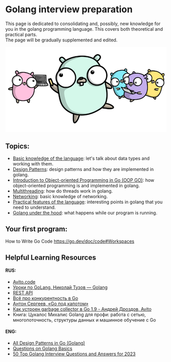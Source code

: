 # Golang interview preparation
This page is dedicated to consolidating and, possibly,
new knowledge for you in the golang programming language.
This covers both theoretical and practical parts.  
The page will be gradually supplemented and edited.

![gopher_russian](img/prew_gophers.png)

## Topics:
- [Basic knowledge of the language](https://github.com/lumorow/golang-interview-preparation/tree/main/Basic): let's talk about data types and working with them.
- [Design Patterns](https://github.com/lumorow/golang-interview-preparation/tree/main/Patterns): design patterns and how they are implemented in golang.
- [Introduction to Object-oriented Programming in Go (OOP GO)](https://github.com/lumorow/golang-interview-preparation/tree/main/OOP): how object-oriented programming is and implemented in golang.
- [Multithreading](https://github.com/lumorow/golang-interview-preparation/tree/main/Multithreading): how do threads work in golang.
- [Networking](https://github.com/lumorow/golang-interview-preparation/tree/main/Networking): basic knowledge of networking.
- [Practical features of the language](https://github.com/lumorow/golang-interview-preparation/tree/main/Practical): interesting points in golang that you need to understand.
- [Golang under the hood](https://github.com/lumorow/golang-interview-preparation/tree/main/UnderHood): what happens while our program is running.

## Your first program:
How to Write Go Code https://go.dev/doc/code#Workspaces

## Helpful Learning Resources

#### RUS:
- [Avito.code](https://www.youtube.com/playlist?list=PLknJ4Vr6efQFHIBKN_igl7Zl6nMbcjrsd)
- [Уроки по GoLang. Николай Тузов — Golang](https://www.youtube.com/playlist?list=PLFAQFisfyqlXt2kAMc1L2NC9NgHPSQgvQ)
- [REST API](https://www.youtube.com/playlist?list=PLbTTxxr-hMmyFAvyn7DeOgNRN8BQdjFm8)
- [Всё про конкурентность в Go](https://www.youtube.com/watch?v=mvUiw9ilqn8)
- [Антон Сергеев, «Go под капотом»](https://www.youtube.com/watch?v=rloqQY9CT8I&t=7s)
- [Как устроен garbage collector в Go 1.9 - Андрей Дроздов, Avito](https://www.youtube.com/watch?v=CX4GSErFenI)
- Книга: Цукалос Михалис Golang для профи: работа с сетью, многопоточность, структуры данных и машинное обучение с Go

#### ENG:
- [All Design Patterns in Go (Golang)](https://golangbyexample.com/all-design-patterns-golang/)
- [Questions on Golang Basics](https://www.educative.io/blog/50-golang-interview-questions)
- [50 Top Golang Interview Questions and Answers for 2023](https://hackr.io/blog/golang-interview-questions-and-answers)